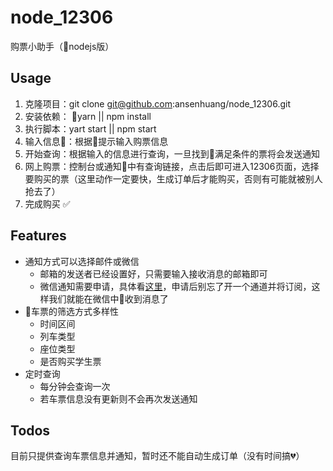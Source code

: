 # node_12306

购票小助手（nodejs版）

## Usage

1. 克隆项目：git clone git@github.com:ansenhuang/node_12306.git
2. 安装依赖： yarn || npm install
3. 执行脚本：yart start || npm start
4. 输入信息：根据提示输入购票信息
5. 开始查询：根据输入的信息进行查询，一旦找到满足条件的票将会发送通知
6. 网上购票：控制台或通知中有查询链接，点击后即可进入12306页面，选择要购买的票（这里动作一定要快，生成订单后才能购买，否则有可能就被别人抢去了）
7. 完成购买 ✅

## Features

* 通知方式可以选择邮件或微信
  - 邮箱的发送者已经设置好，只需要输入接收消息的邮箱即可
  - 微信通知需要申请，具体看[这里](https://pushbear.ftqq.com/admin)，申请后别忘了开一个通道并将订阅，这样我们就能在微信中收到消息了
* 车票的筛选方式多样性
  - 时间区间
  - 列车类型
  - 座位类型
  - 是否购买学生票
* 定时查询
  - 每分钟会查询一次
  - 若车票信息没有更新则不会再次发送通知

## Todos

目前只提供查询车票信息并通知，暂时还不能自动生成订单（没有时间搞💔）
